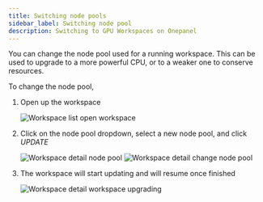 ```yaml
---
title: Switching node pools
sidebar_label: Switching node pool
description: Switching to GPU Workspaces on Onepanel
---
```


You can change the node pool used for a running workspace.
This can be used to upgrade to a more powerful CPU, or to a weaker one to conserve resources.

To change the node pool,

1. Open up the workspace

    ![Workspace list open workspace](/img/workspace_list_open_workspace.png)

2. Click on the node pool dropdown, select a new node pool, and click *UPDATE*

    ![Workspace detail node pool](/img/workspace_detail_node_pool.png)
    ![Workspace detail change node pool](/img/workspace_detail_change_node_pool.png)

3. The workspace will start updating and will resume once finished

    ![Workspace detail workspace upgrading](/img/workspace_detail_workspace_upgrading.png)
